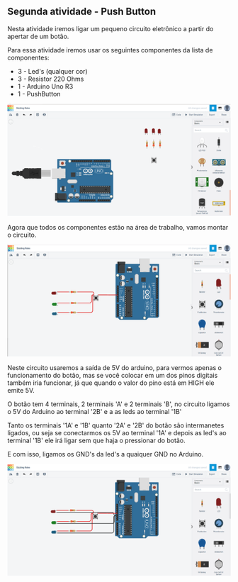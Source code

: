 ## Segunda atividade - Push Button
Nesta atividade iremos ligar um pequeno circuito eletrônico a partir do apertar de um botão.

Para essa atividade iremos usar os seguintes componentes da lista de componentes:

* 3 - Led's (qualquer cor)
* 3 - Resistor 220 Ohms
* 1 - Arduino Uno R3
* 1 - PushButton

<img src = "../Imgs/atv2_1.png">

Agora que todos os componentes estão na área de trabalho, vamos montar o circuito.

<img src = "../Imgs/atv2_2.png">

Neste circuito usaremos a saída de 5V do arduino, para vermos apenas o funcionamento do botão, mas se você colocar em um dos pinos digitais também iria funcionar, já que quando o valor do pino está em HIGH ele emite 5V.

O botão tem 4 terminais, 2 terminais 'A' e 2 terminais 'B', no circuito ligamos o 5V do Arduino ao terminal '2B' e a as leds ao terminal '1B'

Tanto os terminais '1A' e '1B' quanto '2A' e '2B' do botão são intermanetes ligados, ou seja se conectarmos os 5V ao terminal '1A' e depois as led's ao terminal '1B' ele irá ligar sem que haja o pressionar do botão.

E com isso, ligamos os GND's da led's a quaiquer GND no Arduino.

<img src = "../Imgs/atv2_3.png">